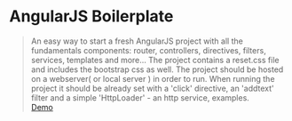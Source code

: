 <h1>AngularJS Boilerplate</h1>
<blockquote>
An easy way to start a fresh AngularJS project
with all the fundamentals components: router, controllers, directives, filters, services, templates and more...
The project contains a reset.css file and includes the bootstrap css as well.
The project should be hosted on a webserver( or local server ) in order to run.
When running the project it should be already set with a 'click' directive,
an 'addtext' filter and a simple 'HttpLoader' - an http service, examples.<br />
<a href="http://ys-angularjs-boilerplate.herokuapp.com/">Demo</a>
</blockquote>